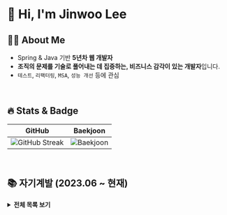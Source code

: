 
<!--
  1. 주소에 + 는 %2B로 , 공백은 %20으로 치환하기 !
  [사이트 주소]
  1. 배지 아이콘 >> simpleicons.org
     <img src="https://img.shields.io/badge/${메세지}-${배경색 HEX 값}?style=${테두리 속성값}&logo=${로고}&logoColor=${로고 색깔}">
  2. BOJ 프로필 >> https://github.com/mazassumnida/mazassumnida
  3. capsule-render(헤더) >> https://github.com/kyechan99/capsule-render
  4. GitHub Stat >> https://github.com/anuraghazra/github-readme-stats/blob/master/docs/readme_kr.md#themes
![header](https://capsule-render.vercel.app/api?type=waving&color=F8E2CF&height=300&section=header&text=@LJW1126&fontSize=90&animation=fadeIn&fontAlignY=38&desc=Decorate%20GitHub%20Profile%20or%20any%20Repo%20like%20me!&descAlignY=51&descAlign=62)
-->

# 👋 Hi, I'm Jinwoo Lee

## 🧑‍💻 About Me
- Spring & Java 기반 **5년차 웹 개발자**
- **조직의 문제를 기술로 풀어내는 데 집중하는, 비즈니스 감각이 있는 개발자**입니다.
- `테스트`, `리팩터링`, `MSA`, `성능 개선` 등에 관심

<br/>

## 🔥 Stats & Badge

| GitHub | Baekjoon |
|--------|----------|
| ![GitHub Streak](https://github-readme-streak-stats.herokuapp.com?user=ljw1126&theme=default) | ![Baekjoon](https://mazassumnida.wtf/api/v2/generate_badge?boj=leejinwoo1126) |

<br/>

## 📚  자기계발 (2023.06 ~ 현재)

<details>
  <summary><b>전체 목록 보기</b></summary>

### 1. Spring & Java

| 강의명                  | 기관  | 배운점               | 링크                                                                                                                                                                        |
| -------------------- | --- | ----------------- | ------------------------------------------------------------------------------------------------------------------------------------------------------------------------- |
| 토비의 스프링 부트 - 이해와 원리  | 인프런 | -  | [![Notion](https://img.shields.io/badge/Notion-000000?style=flat\&logo=notion\&logoColor=white)](https://mammoth-anteater-cf1.notion.site/b7c433eb77584be699caddb4f910a6a4?source=copy_link) |
| 토비의 스프링 6 - 이해와 원리   | 인프런 | - | [![Notion](https://img.shields.io/badge/Notion-000000?style=flat\&logo=notion\&logoColor=white)](https://mammoth-anteater-cf1.notion.site/6-8c9e8164b16a4a3c88d158cf7e378c86?source=copy_link) |
| 김영한의 스프링 핵심 원리 - 고급편 | 인프런 | -  | [![Notion](https://img.shields.io/badge/Notion-000000?style=flat\&logo=notion\&logoColor=white)](https://mammoth-anteater-cf1.notion.site/6aad423bcdae4832841f2a64d6d60648?source=copy_link) |
| 김영한의 실전 자바 - 고급 1편 멀티스레드와 동시성    | 인프런 | -  | [![Notion](https://img.shields.io/badge/Notion-000000?style=flat\&logo=notion\&logoColor=white)](https://mammoth-anteater-cf1.notion.site/1-be7c8dfbe22e440287943767c0956e33?source=copy_link) |



### 2. DB 접근 & JPA
| 강의명                    | 기관  | 배운점              | 링크                                                                                                                                                                        |
| ---------------------- | --- | ---------------- | ------------------------------------------------------------------------------------------------------------------------------------------------------------------------- |
| 김영한의 스프링 DB 1편 - 데이터 접근 핵심 원리              | 인프런 | -      | [![Notion](https://img.shields.io/badge/Notion-000000?style=flat\&logo=notion\&logoColor=white)](https://mammoth-anteater-cf1.notion.site/1-2c5135e6b281403ab2446f410dc79b1d?source=copy_link) |
| 김영한의 스프링 DB 2편 - 데이터 접근 활용 기술            | 인프런 | -     | [![Notion](https://img.shields.io/badge/Notion-000000?style=flat\&logo=notion\&logoColor=white)](https://mammoth-anteater-cf1.notion.site/2-4a887aa0a42d426f91e10b920f46c474?source=copy_link) |
| 김영한의 자바 ORM 표준 JPA  프로그래밍 - 기본편        | 인프런 | - | [![Notion](https://img.shields.io/badge/Notion-000000?style=flat\&logo=notion\&logoColor=white)](https://mammoth-anteater-cf1.notion.site/ORM-JPA-d2a824979b9544818975af0e28eb9ceb?source=copy_link) |
| 김영한의 실전! 스프링 부트와 JPA 활용 2 | 인프런 | -   | [![Notion](https://img.shields.io/badge/Notion-000000?style=flat\&logo=notion\&logoColor=white)](https://mammoth-anteater-cf1.notion.site/ORM-JPA-d2a824979b9544818975af0e28eb9ceb?source=copy_link) |


### 3. 테스트 
| 강의명                    | 기관    | 배운점              | 링크                                                                                                                                                                        |
| ---------------------- | ----- | ---------------- | ------------------------------------------------------------------------------------------------------------------------------------------------------------------------- |
| TDD 클린코드 with Java 18기 | 넥스트스텝 | - | [![Notion](https://img.shields.io/badge/Notion-000000?style=flat\&logo=notion\&logoColor=white)](https://mammoth-anteater-cf1.notion.site/TDD-with-Java-18-a95440b8e21e4350aee5e58bb3185c70?source=copy_link) |
| 자바 플레이그라운드 with TDD, 클린코드    | 넥스트스텝 | - | [![Notion](https://img.shields.io/badge/Notion-000000?style=flat\&logo=notion\&logoColor=white)](https://mammoth-anteater-cf1.notion.site/with-TDD-68379d92daab4ff9ae2111313db8968d?source=copy_link) |
| Practical Testing: 실용적인 테스트 가이드      | 인프런  | -    | [![Notion](https://img.shields.io/badge/Notion-000000?style=flat\&logo=notion\&logoColor=white)](https://mammoth-anteater-cf1.notion.site/Practical-Testing-efd1a966425d458d9377943428fdf62a?source=copy_link)                                                                       |
| 클린코더스: 실전 객체 지향 프로그래밍과 TDD 마스터 클래스       | 인프런 | -   | [![GitHub](https://img.shields.io/badge/GitHub-181717?style=flat\&logo=github\&logoColor=white)](https://github.com/ljw1126/clean-coder)                                                                       |


### 4. 네트워크 & HTTP 기초

| 강의명             | 기관     | 배운점               | 링크                                                                                                  |
| --------------- | ------ | ----------------- | --------------------------------------------------------------------------------------------------- |
| 김영한의 모든 개발자를 위한 HTTP 웹 기본 지식    | 인프런    | - | [![Notion](https://img.shields.io/badge/Notion-000000?style=flat\&logo=notion\&logoColor=white)](https://mammoth-anteater-cf1.notion.site/HTTP-15f791faa0988024a984c163a96fc8fc?source=copy_link) |
| 널널한 개발자의 외워서 끝내는 네트워크 핵심 이론 - 기초 | 인프런 | -   | [![Certificate](https://img.shields.io/badge/수료증-blue?style=flat)](https://www.inflearn.com/certificate/867314-329534-12155344)                               |

### 5. 인프라 
| 강의명             | 기관    | 기술 키워드                       | 링크                                                                                                  |
| --------------- | ----- | ------------------------- | --------------------------------------------------------------------------------------------------- |
| MySQL on Docker | 인프런 | `DB Replication`, `ProxySQL`, `Orchestrator`, `Monitoring`      | [![Notion](https://img.shields.io/badge/Notion-000000?style=flat\&logo=notion\&logoColor=white)](https://mammoth-anteater-cf1.notion.site/MySQL-on-Docker-9930916d2fd645859b07736442678f0d?source=copy_link) |
| Redis on Docker | 자체 학습 | `Replication`, `Sentinel`, `Cluster`, `HAProxy`, `Predixy`      | [![Notion](https://img.shields.io/badge/Notion-000000?style=flat\&logo=notion\&logoColor=white)](https://mammoth-anteater-cf1.notion.site/Redis-on-Docker-128791faa0988013a48de6022ac394ed?source=copy_link) |
| REST API 문서 자동화 | 자체 학습 | `Spring Rest Docs`, `restdocs-api-spec`, `Swagger` | [![Notion](https://img.shields.io/badge/Notion-000000?style=flat\&logo=notion\&logoColor=white)](https://mammoth-anteater-cf1.notion.site/REST-API-159791faa0988000b2d3c85f0723a24b?source=copy_link) |


### 6. 개인 프로젝트 
| 프로젝트          | 설명             | 기술 키워드                  | 링크                                                                                                |
| ------------- | -------------- | ----------------------- | ------------------------------------------------------------------------------------------------- |
| 선착순 쿠폰 발급 시스템 | 대규모 동시성 처리     | `Spring Boot`, `Redis`, `Kafka`   | [![GitHub](https://img.shields.io/badge/Repo-181717?style=flat\&logo=github\&logoColor=white)](https://github.com/ljw1126/coupon-issue) |
| 접속 대기열 시스템 | 서버 트래픽 분산 처리   | `Spring Webflux`, `Redis`     | [![GitHub](https://img.shields.io/badge/Repo-181717?style=flat\&logo=github\&logoColor=white)](https://github.com/ljw1126/waitingSystem) |
| MSA 게시판       | 마이크로서비스 기반 게시판 | `Spring Boot`, `Redis`, `Kafka` | [![GitHub](https://img.shields.io/badge/Repo-181717?style=flat\&logo=github\&logoColor=white)](https://github.com/ljw1126/boardx) |


### 7. 스터디
| 책/스터디              | 내용               | 링크                                                                                                                                                                                                    |
| ------------------ | ---------------- | ----------------------------------------------------------------------------------------------------------------------------------------------------------------------------------------------------- |
| 리팩터링 2판            | `리팩터링은 개발 과정에서 함께 해야할 습관이다`| [![GitHub](https://img.shields.io/badge/Repo-181717?style=flat\&logo=github\&logoColor=white)](https://github.com/ljw1126/refactoring2)                                                                                                     |
| 헤드 퍼스트 디자인 패턴(개정판) | - `객체 협력 관계와 리팩터링을 항상 기본으로 한다`<br/> - `디자인상의 문제에 적합하다는 확신이 든다면 패턴을 도입한다` | [![Notion](https://img.shields.io/badge/Notion-000000?style=flat\&logo=notion\&logoColor=white)](https://mammoth-anteater-cf1.notion.site/Head-First-6a9275309e2641dcaa364d10a8f5b201?pvs=4) |

</details>


<!-- <div align="left" style="margin-top : 20px"> -->

<!-- ![Anurag's GitHub stats](https://github-readme-stats.vercel.app/api?username=ljw1126&show_icons=true) -->

         
<!-- [![Solved.ac
프로필](http://mazassumnida.wtf/api/v2/generate_badge?boj=leejinwoo1126)](https://solved.ac/leejinwoo1126) -->

<!--
[![Top Langs](https://github-readme-stats.vercel.app/api/top-langs/?username=ljw1126&layout=compact)](https://github.com/anuraghazra/github-readme-stats)
-->


